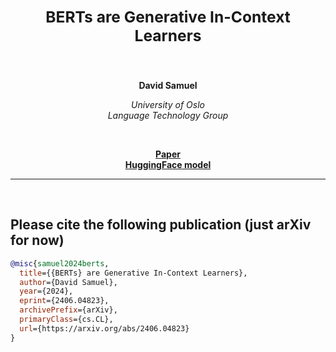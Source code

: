<h2 align="center"><b><h3>BERTs are Generative In-Context Learners</h3></b></h2><br>


<p align="center">
  <b>David Samuel</b>
</p>

<p align="center">
  <i>
    University of Oslo<br>
    Language Technology Group<br>
  </i>
</p>
<br>

<p align="center">
  <a href=""><b>Paper</b></a><br>
  <a href="https://huggingface.co/ltg/deberta-xxlarge-fixed"><b>HuggingFace model</b></a>
</p>

_______

<br>

## Please cite the following publication (just arXiv for now)
```bibtex
@misc{samuel2024berts,
  title={{BERTs} are Generative In-Context Learners}, 
  author={David Samuel},
  year={2024},
  eprint={2406.04823},
  archivePrefix={arXiv},
  primaryClass={cs.CL},
  url={https://arxiv.org/abs/2406.04823}
}
```
